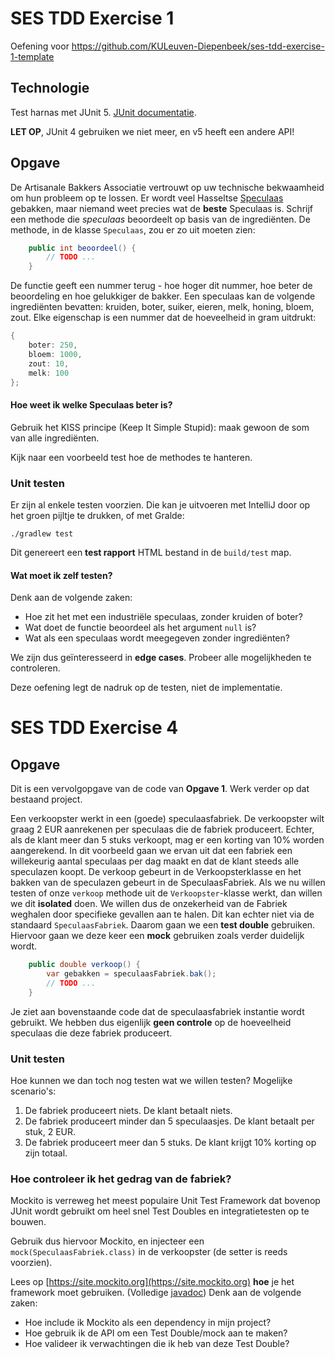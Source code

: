 # SES TDD Exercise 1

Oefening voor https://github.com/KULeuven-Diepenbeek/ses-tdd-exercise-1-template

## Technologie

Test harnas met JUnit 5. [JUnit documentatie](https://junit.org/junit5/docs/current/user-guide/).

**LET OP**, JUnit 4 gebruiken we niet meer, en v5 heeft een andere API!

## Opgave

De Artisanale Bakkers Associatie vertrouwt op uw technische bekwaamheid om hun probleem op te lossen. 
Er wordt veel Hasseltse [Speculaas](https://en.wikipedia.org/wiki/Speculaas) gebakken, maar niemand weet 
precies wat de **beste** Speculaas is. Schrijf een methode die _speculaas_ beoordeelt op basis van de ingrediënten. 
De methode, in de klasse `Speculaas`, zou er zo uit moeten zien:

```java
	public int beoordeel() {
		// TODO ...
	}
```

De functie geeft een nummer terug - hoe hoger dit nummer, hoe beter de beoordeling en 
hoe gelukkiger de bakker. Een speculaas kan de volgende ingrediënten bevatten: 
kruiden, boter, suiker, eieren, melk, honing, bloem, zout. 
Elke eigenschap is een nummer dat de hoeveelheid in gram uitdrukt:


```java
{
    boter: 250,
    bloem: 1000,
    zout: 10,
    melk: 100
};
```

#### Hoe weet ik welke Speculaas beter is?

Gebruik het KISS principe (Keep It Simple Stupid):
maak gewoon de som van alle ingrediënten.

Kijk naar een voorbeeld test hoe de methodes te hanteren.


### Unit testen

Er zijn al enkele testen voorzien. Die kan je uitvoeren met IntelliJ door op het groen pijltje te drukken, of met Gralde:

```
./gradlew test
```

Dit genereert een **test rapport** HTML bestand in de `build/test` map.

#### Wat moet ik zelf testen?

Denk aan de volgende zaken:

- Hoe zit het met een industriële speculaas, zonder kruiden of boter? 
- Wat doet de functie beoordeel als het argument `null` is?
- Wat als een speculaas wordt meegegeven zonder ingrediënten?

We zijn dus geïnteresseerd in **edge cases**. Probeer alle mogelijkheden te controleren. 

Deze oefening legt de nadruk op de testen, niet de implementatie.

# SES TDD Exercise 4

## Opgave

Dit is een vervolgopgave van de code van **Opgave 1**. Werk verder op dat bestaand project.

Een verkoopster werkt in een (goede) speculaasfabriek. De verkoopster wilt graag 2 EUR aanrekenen per speculaas die de fabriek produceert. 
Echter, als de klant meer dan 5 stuks verkoopt, mag er een korting van 10% worden aangerekend. In dit voorbeeld gaan we ervan uit dat een fabriek een willekeurig aantal speculaas per dag maakt en dat de klant steeds alle speculazen koopt. De verkoop gebeurt in de Verkoopsterklasse en het bakken van de speculazen gebeurt in de SpeculaasFabriek. Als we nu willen testen of onze `verkoop` methode uit de `Verkoopster`-klasse werkt, dan willen we dit **isolated** doen. We willen dus de onzekerheid van de Fabriek weghalen door specifieke gevallen aan te halen. Dit kan echter niet via de standaard `SpeculaasFabriek`. Daarom gaan we een **test double** gebruiken. Hiervoor gaan we deze keer een **mock** gebruiken zoals verder duidelijk wordt.

```java
	public double verkoop() {
        var gebakken = speculaasFabriek.bak();
		// TODO ...
	}
```

Je ziet aan bovenstaande code dat de speculaasfabriek instantie wordt gebruikt. We hebben dus eigenlijk **geen controle** op de hoeveelheid speculaas die deze fabriek produceert.

### Unit testen

Hoe kunnen we dan toch nog testen wat we willen testen? Mogelijke scenario's:

1. De fabriek produceert niets. De klant betaalt niets.
2. De fabriek produceert minder dan 5 speculaasjes. De klant betaalt per stuk, 2 EUR.
3. De fabriek produceert meer dan 5 stuks. De klant krijgt 10% korting op zijn totaal.

### Hoe controleer ik het gedrag van de fabriek?

Mockito is verreweg het meest populaire Unit Test Framework dat bovenop JUnit wordt gebruikt om heel snel Test Doubles en integratietesten op te bouwen. 

Gebruik dus hiervoor Mockito, en injecteer een `mock(SpeculaasFabriek.class)` in de verkoopster (de setter is reeds voorzien). 

Lees op [https://site.mockito.org](https://site.mockito.org) **hoe** je het framework moet gebruiken. (Volledige [javadoc](https://javadoc.io/doc/org.mockito/mockito-core/latest/org/mockito/Mockito.html)) Denk aan de volgende zaken:

- Hoe include ik Mockito als een dependency in mijn project?
- Hoe gebruik ik de API om een Test Double/mock aan te maken?
- Hoe valideer ik verwachtingen die ik heb van deze Test Double?
